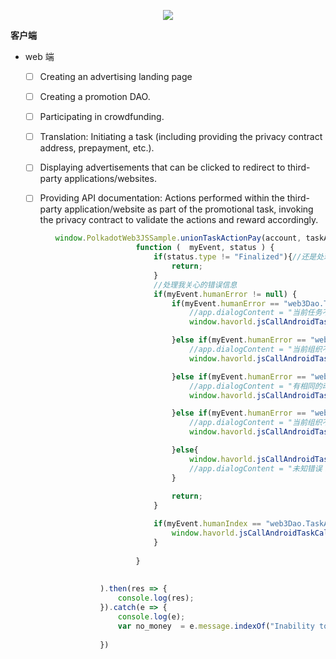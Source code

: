 <p align="center">
<img  src="https://ppxnb-7iaaa-aaaai-qkita-cai.raw.ic0.app/img/crypto-spiral-info.png?v=1"><br/>
</p>


**客户端**

- web 端
  - [ ] Creating an advertising landing page
  - [ ] Creating a promotion DAO.
  - [ ] Participating in crowdfunding.
  - [ ] Translation: Initiating a task (including providing the privacy contract address, prepayment, etc.).
  - [ ] Displaying advertisements that can be clicked to redirect to third-party applications/websites.
  - [ ] Providing API documentation: Actions performed within the third-party application/website as part of the promotional task, invoking the privacy contract to validate the actions and reward accordingly.
 

```javascript 
          window.PolkadotWeb3JSSample.unionTaskActionPay(account, taskAction.taskId, taskAction.actionId, BigInt(taskAction.price),
							function (  myEvent, status ) {							
								if(status.type != "Finalized"){//还是处理Finalized吧，不然后面查询你喜欢的有问题
									return;
								}
								//处理我关心的错误信息
								if(myEvent.humanError != null) {									
									if(myEvent.humanError == "web3Dao.TaskNotFound"){										
										//app.dialogContent = "当前任务不存在！";
										window.havorld.jsCallAndroidTaskCallback(id, type, param, JSON.stringify({code:"400", msg: "当前任务不存在！"}) );

									}else if(myEvent.humanError == "web3Dao.DaoNotFound"){
										//app.dialogContent = "当前组织不存在！";	
										window.havorld.jsCallAndroidTaskCallback(id, type, param, JSON.stringify({code:"400", msg: "当前组织不存在！"}) );

									}else if(myEvent.humanError == "web3Dao.TaskActionDuplicte"){
										//app.dialogContent = "有相同的动作还没处理完！";	
										window.havorld.jsCallAndroidTaskCallback(id, type, param, JSON.stringify({code:"400", msg: "有相同的动作还没处理完!"}) );

									}else if(myEvent.humanError == "web3Dao.DaoNotFound"){
										//app.dialogContent = "当前组织不存在";		
										window.havorld.jsCallAndroidTaskCallback(id, type, param, JSON.stringify({code:"400", msg: "当前组织不存在!"}) );

									}else{
										window.havorld.jsCallAndroidTaskCallback(id, type, param, JSON.stringify({code:"500", msg: "未知错误！"+myEvent.humanError}) );
										//app.dialogContent = "未知错误！"+myEvent.humanError;	
									}
									
									return;
								}

								if(myEvent.humanIndex == "web3Dao.TaskActionPayed"){
									window.havorld.jsCallAndroidTaskCallback(id, type, param, JSON.stringify({code:"200", msg: ""}));
								}
								
							}	
					
					
					).then(res => {
						console.log(res);
					}).catch(e => {
						console.log(e);
						var no_money  = e.message.indexOf("Inability to pay some fees");
						
					})
